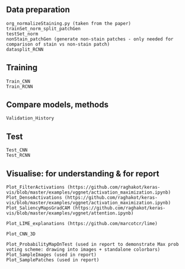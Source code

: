 ## Data preparation

	org_normalizeStaining.py (taken from the paper)
 	trainSet_norm_split_patchGen
 	testSet_norm
 	nonStain_patchGen (generate non-stain patches - only needed for comparison of stain vs non-stain patch)
 	datasplit_RCNN

## Training

	Train_CNN
 	Train_RCNN

## Compare models, methods

 	Validation_History

## Test

 	Test_CNN
 	Test_RCNN

## Visualise: for understanding & for report

	Plot_FilterActivations (https://github.com/raghakot/keras-vis/blob/master/examples/vggnet/activation_maximization.ipynb)
	Plot_DenseActivations (https://github.com/raghakot/keras-vis/blob/master/examples/vggnet/activation_maximization.ipynb)
	Plot_SaliencyMapsGradCAM (https://github.com/raghakot/keras-vis/blob/master/examples/vggnet/attention.ipynb)

	Plot_LIME_explanations (https://github.com/marcotcr/lime)

	Plot_CNN_3D

	Plot_ProbabilityMapOnTest (used in report to demonstrate Max prob voting scheme: drawing into images + standalone colorbars)
	Plot_SampleImages (used in report)
	Plot_SamplePatches (used in report)
